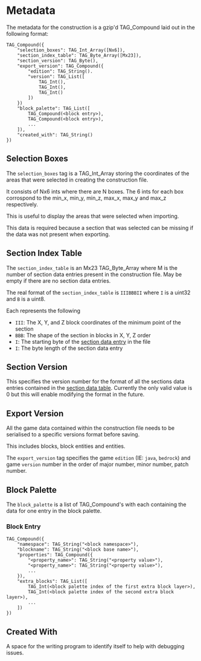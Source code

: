 # Metadata
The metadata for the construction is a gzip'd TAG_Compound laid out in the following format:

    TAG_Compound({
        "selection_boxes": TAG_Int_Array([Nx6]),
        "section_index_table": TAG_Byte_Array([Mx23]),
        "section_version": TAG_Byte(),
        "export_version": TAG_Compound({
            "edition": TAG_String().
            "version": TAG_List([
                TAG_Int(),
                TAG_Int(),
                TAG_Int()
            ])
        })
        "block_palette": TAG_List([
            TAG_Compound(<block entry>),
            TAG_Compound(<block entry>),
            ...
        ]),
        "created_with": TAG_String()
    })
    
## Selection Boxes
The `selection_boxes` tag is a TAG_Int_Array storing the coordinates of the areas that were selected in creating the construction file.

It consists of Nx6 ints where there are N boxes. The 6 ints for each box corrospond to the min_x, min_y, min_z, max_x, max_y and max_z respectively.

This is useful to display the areas that were selected when importing.

This data is required because a section that was selected can be missing if the data was not present when exporting.

## Section Index Table

The `section_index_table` is an Mx23 TAG_Byte_Array where M is the number of section data entries present in the construction file. May be empty if there are no section data entries.

The real format of the `section_index_table` is `IIIBBBII` where `I` is a uint32 and `B` is a uint8.

Each represents the following

- `III`: The X, Y, and Z block coordinates of the minimum point of the section
- `BBB`: The shape of the section in blocks in X, Y, Z order
- `I`: The starting byte of the [section data entry](section_data_table.md#section-data-entry) in the file
- `I`: The byte length of the section data entry

## Section Version

This specifies the version number for the format of all the sections data entries contained in the [section data table](section_data_table.md#section-data-table). Currently the only valid value is 0 but this will enable modifying the format in the future.

## Export Version

All the game data contained within the construction file needs to be serialised to a specific versions format before saving.

This includes blocks, block entities and entities.

The `export_version` tag specifies the game `edition` (IE: `java`, `bedrock`) and game `version` number in
the order of major number, minor number, patch number.

## Block Palette
The `block_palette` is a list of TAG_Compound's with each containing the data for one entry in the block palette. 

### Block Entry

    TAG_Compound({
        "namespace": TAG_String("<block namespace>"),
        "blockname": TAG_String("<block base name>"),
        "properties": TAG_Compound({
            "<property_name>": TAG_String("<property value>"),
            "<property_name>": TAG_String("<property value>"),
            ...
        }),
        "extra_blocks": TAG_List([
            TAG_Int(<block palette index of the first extra block layer>),
            TAG_Int(<block palette index of the second extra block layer>),
            ...
        ])
    })
    
## Created With

A space for the writing program to identify itself to help with debugging issues.
